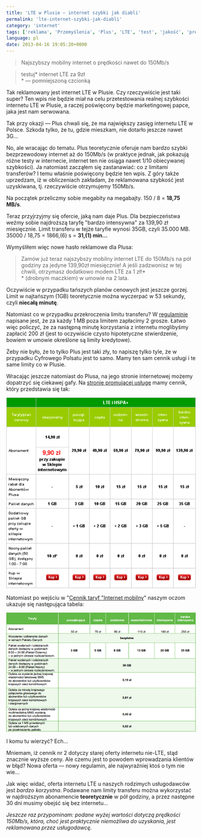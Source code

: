 ```yaml
---
title: 'LTE w Plusie — internet szybki jak diabli'
permalink: 'lte-internet-szybki-jak-diabli'
category: 'internet'
tags: ['reklama', 'Przemyślenia', 'Plus', 'LTE', 'test', 'jakość', 'prędkość', 'szybkość', 'marketing', 'marketingowa papka']
language: pl
date: 2013-04-16 19:05:20+0000
---
```


> Najszybszy mobilny internet o prędkości nawet do 150Mb/s

> testuj\* internet LTE za 9zł\
> \* — pomniejszoną czcionką

Tak reklamowany jest internet LTE w Plusie. Czy rzeczywiście jest taki super? Ten wpis nie będzie miał na celu przetestowania realnej szybkości internetu LTE w Plusie, a raczej poświęcony będzie marketingowej papce, jaka jest nam serwowana.

Tak przy okazji — Plus chwali się, że ma największy zasięg internetu LTE w Polsce. Szkoda tylko, że tu, gdzie mieszkam, nie dotarło jeszcze nawet 3G...

No, ale wracając do tematu. Plus teoretycznie oferuje nam bardzo szybki bezprzewodowy internet aż do 150Mb/s (w praktyce jednak, jak pokazują różne testy w internecie, internet ten nie osiąga nawet 1/10 obiecywanej szybkości). Ja natomiast zacząłem się zastanawiać: co z limitami transferów? I temu właśnie poświęcony będzie ten wpis. Z góry także uprzedzam, iż w obliczeniach zakładam, że reklamowana szybkość jest uzyskiwana, tj. rzeczywiście otrzymujemy 150Mb/s.

Na początek przeliczmy sobie megabity na megabajty. 150 / 8 = **18,75 MB/s**.

Teraz przyjrzyjmy się ofercie, jaką nam daje Plus. Dla bezpieczeństwa weźmy sobie najdroższą taryfę "bardzo intensywna" za 139,90 zł miesięcznie. Limit transferu w tejże taryfie wynosi 35GB, czyli 35.000 MB. 35000 / 18,75 = 1866,(6) s = **31,(1) min...**

Wymyśliłem więc nowe hasło reklamowe dla Plusa:

> Zamów już teraz najszybszy mobilny internet LTE do 150Mb/s na pół godziny za jedyne 139,90zł miesięcznie! A jeśli zadzwonisz w tej chwili, otrzymasz dodatkowo modem LTE za 1 zł!\*\
> \* (drobnym maczkiem) w umowie na 2 lata.

Oczywiście w przypadku tańszych planów cenowych jest jeszcze gorzej. Limit w najtańszym (1GB) teoretycznie można wyczerpać w 53 sekundy, czyli **niecałą minutę**.

Natomiast co w przypadku przekroczenia limitu transferu? W [regulaminie](http://internet.plus.pl/documents/59602/d1268286-6967-418b-a1d8-0eff5ca6c987?title=PDF_Cennik_Internet_Mobilny_01.07.12.pdf) napisane jest, że za każdy 1 MB poza limitem zapłacimy 2 grosze. Łatwo więc policzyć, że za następną minutę korzystania z internetu moglibyśmy zapłacić 200 zł (jest to oczywiście czysto hipotetyczne stwierdzenie, bowiem w umowie określone są limity kredytowe).

Żeby nie było, że to tylko Plus jest taki zły, to napiszę tylko tyle, że w przypadku Cyfrowego Polsatu jest to samo. Mamy ten sam cennik usługi i te same limity co w Plusie.

Wracając jeszcze natomiast do Plusa, na jego stronie internetowej możemy dopatrzyć się ciekawej gafy. Na [stronie promującej usługę](http://internet.plus.pl/indywidualni/promocje/dla-nowych-klientow/nowe-plany-cenowe) mamy cennik, który przedstawia się tak:

[![Cennik #1](/static/images/blog/2013-04-16-pl-lte-internet-szybki-jak-diabli-cennik1.png)](/static/images/blog/2013-04-16-pl-lte-internet-szybki-jak-diabli-cennik1.png)

Natomiast po wejściu w "[Cennik taryf "Internet mobilny](http://internet.plus.pl/documents/59602/d1268286-6967-418b-a1d8-0eff5ca6c987?title=PDF_Cennik_Internet_Mobilny_01.07.12.pdf)" naszym oczom ukazuje się następująca tabela:

[![Cennik #2](/static/images/blog/2013-04-16-pl-lte-internet-szybki-jak-diabli-cennik2.png)](/static/images/blog/2013-04-16-pl-lte-internet-szybki-jak-diabli-cennik2.png)

I komu tu wierzyć? Ech...

Mniemam, iż cennik nr 2 dotyczy starej oferty internetu nie-LTE, stąd znacznie wyższe ceny. Ale czemu jest to powodem wprowadzania klientów w błąd? Nowa oferta — nowy regulamin, ale najwyraźniej ktoś o tym nie wie...

Jak więc widać, oferta internetu LTE u naszych rodzimych usługodawców jest *bardzo korzystna*. Podawane nam limity transferu można wykorzystać w najdroższym abonamencie **teoretycznie** w pół godziny, a przez następne 30 dni musimy obejść się bez internetu...

_Jeszcze raz przypominam: podane wyżej wartości dotyczą prędkości 150Mb/s, która, choć jest praktycznie niemożliwa do uzyskania, jest reklamowana przez usługodawcę._
